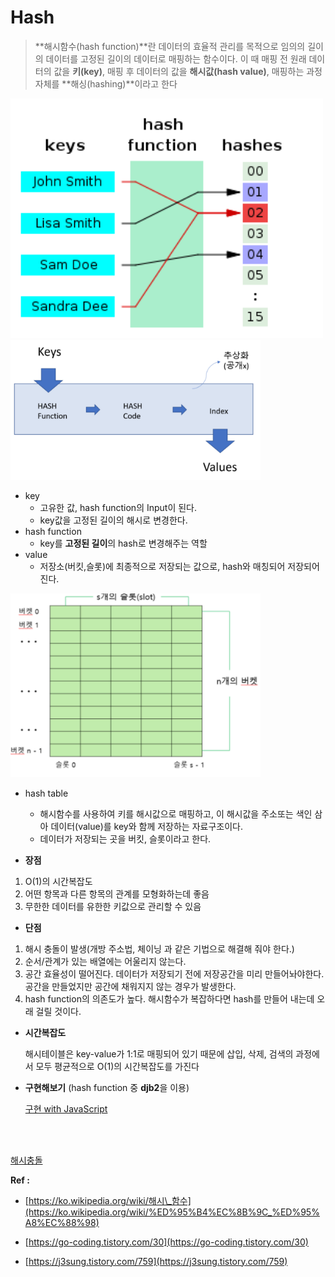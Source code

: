 # Hash

> **해시함수(hash function)**란 데이터의 효율적 관리를 목적으로 임의의 길이의 데이터를 고정된 길이의 데이터로 매핑하는 함수이다.
> 이 때 매핑 전 원래 데이터의 값을 **키(key)**, 매핑 후 데이터의 값을 **해시값(hash value)**, 매핑하는 과정 자체를 **해싱(hashing)**이라고 한다

<img src="Hash-images/Untitled.png" width="500" >

<img src="Hash-images/Untitled%201.png" width="400" >

- key
  - 고유한 값, hash function의 Input이 된다.
  - key값을 고정된 길이의 해시로 변경한다.
- hash function
  - key를 **고정된 길이**의 hash로 변경해주는 역할
- value
  - 저장소(버킷,슬롯)에 최종적으로 저장되는 값으로, hash와 매칭되어 저장되어진다.

<img src="Hash-images/Untitled%202.png" width="400" >

- hash table

  - 해시함수를 사용하여 키를 해시값으로 매핑하고, 이 해시값을 주소또는 색인 삼아 데이터(value)를 key와 함께 저장하는 자료구조이다.
  - 데이터가 저장되는 곳을 버킷, 슬롯이라고 한다.

- **장점**

1. O(1)의 시간복잡도
2. 어떤 항목과 다른 항목의 관계를 모형화하는데 좋음
3. 무한한 데이터를 유한한 키값으로 관리할 수 있음

- **단점**

1. 해시 충돌이 발생(개방 주소법, 체이닝 과 같은 기법으로 해결해 줘야 한다.)
2. 순서/관계가 있는 배열에는 어울리지 않는다.
3. 공간 효율성이 떨어진다. 데이터가 저장되기 전에 저장공간을 미리 만들어놔야한다. 공간을 만들었지만 공간에 채워지지 않는 경우가 발생한다.
4. hash function의 의존도가 높다. 해시함수가 복잡하다면 hash를 만들어 내는데 오래 걸릴 것이다.

- **시간복잡도**

  해시테이블은 key-value가 1:1로 매핑되어 있기 때문에 삽입, 삭제, 검색의 과정에서 모두 평균적으로 O(1)의 시간복잡도를 가진다

- **구현해보기** (hash function 중 **djb2**을 이용)

  [구현 with JavaScript](https://github.com/SleeplessN/TIL/blob/main/DataStructure/NonLinear/Hash/Hash.js)

<br>
<br>

[해시충돌](https://github.com/SleeplessN/TIL/blob/main/DataStructure/NonLinear/Hash/Hash%20Collision/Hash%20Collision.md)

**Ref :**

- [https://ko.wikipedia.org/wiki/해시\_함수](https://ko.wikipedia.org/wiki/%ED%95%B4%EC%8B%9C_%ED%95%A8%EC%88%98)

- [https://go-coding.tistory.com/30](https://go-coding.tistory.com/30)

- [https://j3sung.tistory.com/759](https://j3sung.tistory.com/759)
